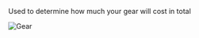 Used to determine how much your gear will cost in total 

![Gear](https://github.com/NTCG25/Motorcycle-Gear-Estimator/assets/65662881/bc93e5c3-7899-42b0-b860-d9627d1d164a)

